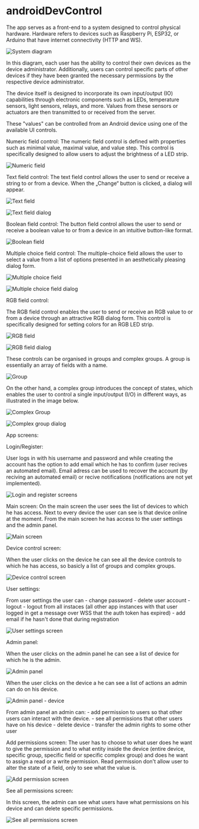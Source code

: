 # androidDevControl

The app serves as a front-end to a system designed to control physical hardware.
Hardware refers to devices such as Raspberry Pi, ESP32, or Arduino that have internet connectivity (HTTP and WS).

![System diagram](screenshots/devC_diagram.jpg)

In this diagram, each user has the ability to control their own devices as the device administrator. Additionally, users can control specific parts of other devices if they have been granted the necessary permissions by the respective device administrator.

The device itself is designed to incorporate its own input/output (IO) capabilities through electronic components such as LEDs, temperature sensors, light sensors, relays, and more.
Values from these sensors or actuators are then transmitted to or received from the server.

These "values" can be controlled from an Android device using one of the available UI controls.

Numeric field control:
The numeric field control is defined with properties such as minimal value, maximal value, and value step.
This control is specifically designed to allow users to adjust the brightness of a LED strip.

![Numeric field](screenshots/devC_numeric.JPG)

Text field control:
The text field control allows the user to send or receive a string to or from a device.
When the „Change“ button is clicked, a dialog will appear.

![Text field](screenshots/devC_text.JPG)

![Text field dialog](screenshots/devC_text_dialog.JPG)

Boolean field control:
The button field control allows the user to send or receive a boolean value to or from a device in an intuitive button-like format.

![Boolean field](screenshots/devC_boolean.JPG)

Multiple choice field control:
The multiple-choice field allows the user to select a value from a list of options presented in an aesthetically pleasing dialog form.

![Multiple choice field](screenshots/devC_multiple_choice.JPG)

![Multiple choice field dialog](screenshots/devC_multiple_choice_dialog.JPG)

RGB field control:

The RGB field control enables the user to send or receive an RGB value to or from a device through an attractive RGB dialog form.
This control is specifically designed for setting colors for an RGB LED strip.

![RGB field](screenshots/devC_rgb.JPG)

![RGB field dialog](screenshots/devC_rgb_dialog.JPG)

These controls can be organised in groups and complex groups.
A group is essentially an array of fields with a name.

![Group](screenshots/devC_group.JPG)

On the other hand, a complex group introduces the concept of states, which enables the user to control a single input/output (I/O) in different ways, as illustrated in the image below.

![Complex Group](screenshots/devC_complex_group.JPG)

![Complex group dialog](screenshots/devC_complex_group_dialog.JPG)





App screens:

Login/Register:

User logs in with his username and password and while creating the account has the option to add email which he has to confirm (user recives an automated email).
Email adress can be used to recover the account (by reciving an automated email) or recive notifications (notifications are not yet implemented).

![Login and register screens](screenshots/devC_login_register.JPG)

Main screen:
On the main screen the user sees the list of devices to which he has access.
Next to every device the user can see is that device online at the moment.
From the main screen he has access to the user settings and the admin panel.

![Main screen](screenshots/devC_main.JPG)

Device control screen:

When the user clicks on the device he can see all the device controls to which he has access, so basicly a list of groups and complex groups.

![Device control screen](screenshots/devC_main_device.JPG)

User settings:

From user settings the user can 
    - change password
    - delete user account
    - logout
    - logout from all instaces (all other app instances with that user logged in get a message over WSS that the auth token has expired)
    - add email if he hasn't done that during registration

![User settings screen](screenshots/devC_user_settings.JPG)

Admin panel:

When the user clicks on the admin panel he can see a list of device for which he is the admin.

![Admin panel](screenshots/devC_admin_panel.JPG)

When the user clicks on the device a he can see a list of actions an admin can do on his device.

![Admin panel - device](screenshots/devC_admin_panel_device.JPG)

From admin panel an admin can:
    - add permission to users so that other users can interact with the device.
    - see all permissions that other users have on his device
    - delete device
    - transfer the admin rights to some other user

Add permissions screen:
The user has to choose to what user does he want to give the permission and to what entity inside the device (entire device, specific group, specific field or specific complex group) and does he want to assign a read or a write permission.
Read permission don't allow user to alter the state of a field, only to see what the value is.

![Add permission screen](screenshots/devC_admin_panel_add_permission.JPG)


See all permissions screen:

In this screen, the admin can see what users have what permissions on his device and can delete specific permissions.

![See all permissions screen](screenshots/devC_admin_panel_permissions.JPG)
